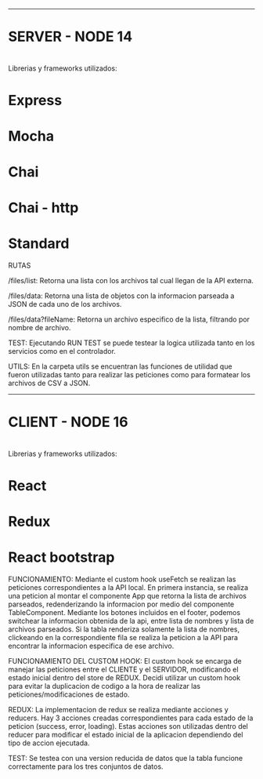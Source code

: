 -------------------------------------------
#
# SERVER - NODE 14
#

Librerias y frameworks utilizados:
# Express
# Mocha
# Chai
# Chai - http
# Standard

RUTAS

/files/list:
    Retorna una lista con los archivos tal cual llegan de la API externa.

/files/data:
    Retorna una lista de objetos con la informacion parseada a JSON de cada uno de los archivos.

/files/data?fileName:
    Retorna un archivo especifico de la lista, filtrando por nombre de archivo.


TEST:
    Ejecutando RUN TEST se puede testear la logica utilizada tanto en los servicios como en el controlador.


UTILS:
    En la carpeta utils se encuentran las funciones de utilidad que fueron utilizadas tanto para realizar las peticiones como para formatear los archivos de CSV a JSON.


---------------------------------------------
#
#  CLIENT - NODE 16
#

Librerias y frameworks utilizados:
# React
# Redux
# React bootstrap

FUNCIONAMIENTO:
    Mediante el custom hook useFetch se realizan las peticiones correspondientes a la API local.
    En primera instancia, se realiza una peticion al montar el componente App que retorna la lista de archivos parseados,
    redenderizando la informacion por medio del componente TableComponent.
    Mediante los botones incluidos en el footer, podemos switchear la informacion obtenida de la api, entre lista de nombres y lista de archivos parseados.
    Si la tabla renderiza solamente la lista de nombres, clickeando en la correspondiente fila se realiza la peticion a la API para encontrar 
    la informacion especifica de ese archivo.

FUNCIONAMIENTO DEL CUSTOM HOOK:
    El custom hook se encarga de manejar las peticiones entre el CLIENTE y el SERVIDOR, modificando el estado inicial dentro del store de REDUX.
    Decidi utilizar un custom hook para evitar la duplicacion de codigo a la hora de realizar las peticiones/modificaciones de estado.

REDUX:
    La implementacion de redux se realiza mediante acciones y reducers. Hay 3 acciones creadas correspondientes para cada estado de la peticion (success, error, loading).
    Estas acciones son utilizadas dentro del reducer para modificar el estado inicial de la aplicacion dependiendo del tipo de accion ejecutada.

TEST:
    Se testea con una version reducida de datos que la tabla funcione correctamente para los tres conjuntos de datos.